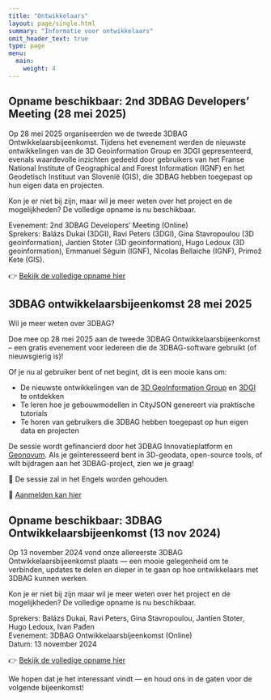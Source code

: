 ```yaml
---
title: "Ontwikkelaars"
layout: page/single.html
summary: "Informatie voor ontwikkelaars"
omit_header_text: true
type: page
menu:
  main:
    weight: 4
---
```


## Opname beschikbaar: 2nd 3DBAG Developers’ Meeting (28 mei 2025)

Op 28 mei 2025 organiseerden we de tweede 3DBAG Ontwikkelaarsbijeenkomst. Tijdens het evenement werden de nieuwste ontwikkelingen van de 3D Geoinformation Group en 3DGI gepresenteerd, evenals waardevolle inzichten gedeeld door gebruikers van het Franse National Institute of Geographical and Forest Information (IGNF) en het Geodetisch Instituut van Slovenië (GIS), die 3DBAG hebben toegepast op hun eigen data en projecten.

Kon je er niet bij zijn, maar wil je meer weten over het project en de mogelijkheden? De volledige opname is nu beschikbaar.

Evenement: 2nd 3DBAG Developers’ Meeting (Online)  
Sprekers: Balázs Dukai (3DGI), Ravi Peters (3DGI), Gina Stavropoulou (3D geoinformation), Jantien Stoter (3D geoinformation), Hugo Ledoux (3D geoinformation), Emmanuel Séguin (IGNF), Nicolas Bellaiche (IGNF), Primož Kete (GIS).

👉 [Bekijk de volledige opname hier](https://youtu.be/M1ebdA58cg8)


## 3DBAG ontwikkelaarsbijeenkomst 28 mei 2025

Wil je meer weten over 3DBAG?

Doe mee op 28 mei 2025 aan de tweede 3DBAG Ontwikkelaarsbijeenkomst – een gratis evenement voor iedereen die de 3DBAG-software gebruikt (of nieuwsgierig is)!

Of je nu al gebruiker bent of net begint, dit is een mooie kans om:

- De nieuwste ontwikkelingen van de [3D GeoInformation Group](https://3d.bk.tudelft.nl/) en [3DGI](https://3dgi.nl/) te ontdekken
- Te leren hoe je gebouwmodellen in CityJSON genereert via praktische tutorials
- Te horen van gebruikers die 3DBAG hebben toegepast op hun eigen data en projecten

De sessie wordt gefinancierd door het 3DBAG Innovatieplatform en [Geonovum](https://www.geonovum.nl/).
Als je geïnteresseerd bent in 3D-geodata, open-source tools, of wilt bijdragen aan het 3DBAG-project, zien we je graag!

📍 De sessie zal in het Engels worden gehouden.

🔗 [Aanmelden kan hier](https://www.geonovum.nl/agenda/3dbag-developers-meeting-may-28-2025)

##  Opname beschikbaar: 3DBAG Ontwikkelaarsbijeenkomst (13 nov 2024)

Op 13 november 2024 vond onze allereerste 3DBAG Ontwikkelaarsbijeenkomst plaats — een mooie gelegenheid om te verbinden, updates te delen en dieper in te gaan op hoe ontwikkelaars met 3DBAG kunnen werken.

Kon je er niet bij zijn maar wil je meer weten over het project en de mogelijkheden? De volledige opname is nu beschikbaar.

Sprekers:
Balázs Dukai, Ravi Peters, Gina Stavropoulou, Jantien Stoter, Hugo Ledoux, Ivan Pađen  
Evenement: 3DBAG Ontwikkelaarsbijeenkomst (Online)  
Datum: 13 november 2024

👉 [Bekijk de volledige opname hier](https://www.youtube.com/watch?v=jctlRddCgiU)

We hopen dat je het interessant vindt — en houd ons in de gaten voor de volgende bijeenkomst!
